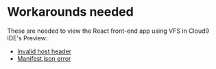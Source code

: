 # Workarounds needed

These are needed to view the React front-end app using VFS in Cloud9 IDE's Preview:

- [Invalid host header](https://stackoverflow.com/questions/50431933/aws-cloud9-doesnt-allow-static-manifest-json-but-does-allow-css-file#:~:text=This%20occurs%20because%20the%20request,message%20actually%20mean%20access%20denied)
- [Manifest.json error](https://github.com/facebook/create-react-app/blob/991b092c893b916e6fd34e408e96a395d47b6008/packages/react-scripts/template/README.md#invalid-host-header-errors-after-configuring-proxy)